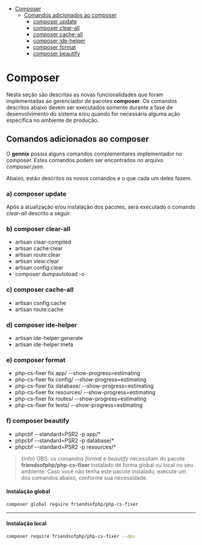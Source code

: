 - [Composer](#section-01)
  - [Comandos adicionados ao composer](#section-02)
    - [composer update](#section-03)
    - [composer clear-all](#section-04)
    - [composer cache-all](#section-05)
    - [composer ide-helper](#section-06)
    - [composer format](#section-07)
    - [composer beautify](#section-08)

<a name="section-01"></a>
# Composer

Nesta seção são descritas as novas funcionalidades que foram implementadas ao gerenciador de pacotes **composer**.
Os comandos descritos abaixo devem ser executados somente durante a fase de desenvolvimento do sistema e/ou quando
for necessária alguma ação específica no ambiente de produção.


<a name="section-02"></a>
## Comandos adicionados ao composer

O **gennix** possui alguns comandos complementares implementador no composer. Estes comandos podem ser encontrados no arquivo *_composer.json_*.

Abaixo, estão descritos os novos comandos e o que cada um deles fazem.

<a name="section-03"></a>
### a) composer update
Após a atualização e/ou instalação dos pacotes, será executado o comando *clear-all* descrito a seguir.

<a name="section-04"></a>
### b) composer clear-all

* artisan clear-compiled
* artisan cache:clear
* artisan route:clear
* artisan view:clear
* artisan config:clear
* composer dumpautoload -o

<a name="section-05"></a>
### c) composer cache-all

* artisan config:cache
* artisan route:cache

<a name="section-06"></a>
### d) composer ide-helper

* artisan ide-helper:generate
* artisan ide-helper:meta

<a name="section-07"></a>
### e) composer format

* php-cs-fixer fix app/ --show-progress=estimating
* php-cs-fixer fix config/ --show-progress=estimating
* php-cs-fixer fix database/ --show-progress=estimating
* php-cs-fixer fix resources/ --show-progress=estimating
* php-cs-fixer fix routes/ --show-progress=estimating
* php-cs-fixer fix tests/ --show-progress=estimating

<a name="section-08"></a>
### f) composer beautify

* phpcbf --standard=PSR2 -p app/*
* phpcbf --standard=PSR2 -p database/*
* phpcbf --standard=PSR2 -p resources/*

> {info} OBS: os comandos *_format_* e *_beautify_* necessitam do pacote **friendsofphp/php-cs-fixer** instalado de forma global ou local no seu ambiente. Caso você não tenha este pacote instalado, execute um dos comandos abaixo, conforme sua necessidade.

#### Instalação global

```bash
composer global require friendsofphp/php-cs-fixer
```
---

#### Instalação local

```bash
composer require friendsofphp/php-cs-fixer --dev
```
